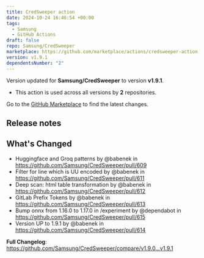 ```yaml
---
title: CredSweeper action
date: 2024-10-24 16:46:54 +00:00
tags:
  - Samsung
  - GitHub Actions
draft: false
repo: Samsung/CredSweeper
marketplace: https://github.com/marketplace/actions/credsweeper-action
version: v1.9.1
dependentsNumber: "2"
---
```



Version updated for **Samsung/CredSweeper** to version **v1.9.1**.
- This action is used across all versions by **2** repositories.

Go to the [GitHub Marketplace](https://github.com/marketplace/actions/credsweeper-action) to find the latest changes.

## Release notes

## What's Changed
* Huggingface and Groq patterns by @babenek in https://github.com/Samsung/CredSweeper/pull/609
* Filter for line which is UU encoded by @babenek in https://github.com/Samsung/CredSweeper/pull/611
* Deep scan: html table transformation by @babenek in https://github.com/Samsung/CredSweeper/pull/612
* GitLab Prefix Tokens by @babenek in https://github.com/Samsung/CredSweeper/pull/613
* Bump onnx from 1.16.0 to 1.17.0 in /experiment by @dependabot in https://github.com/Samsung/CredSweeper/pull/615
* Version UP to 1.9.1 by @babenek in https://github.com/Samsung/CredSweeper/pull/614


**Full Changelog**: https://github.com/Samsung/CredSweeper/compare/v1.9.0...v1.9.1
